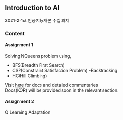 ## Introduction to AI
2021-2-1st 인공지능개론 수업 과제
### Content

#### Assignment 1
Solving NQueens problem using, 
- BFS(Breadth First Search)
- CSP(Constraint Satisfaction Problem) -Backtracking
- HC(Hill Climbing)

Visit [here](https://ameliacode.github.io) for docs and detailed commentaries  
Docs(KOR) will be provided soon in the relevant section.

#### Assignment 2
Q Learning Adaptation

